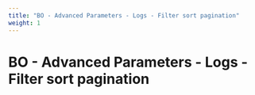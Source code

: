 ```yaml
---
title: "BO - Advanced Parameters - Logs - Filter sort pagination"
weight: 1
---
```


# BO - Advanced Parameters - Logs - Filter sort pagination
